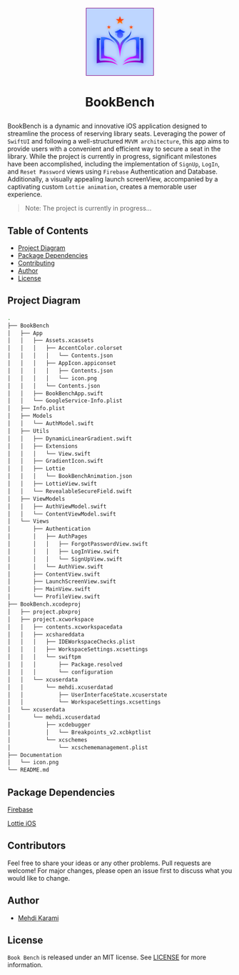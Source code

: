 <p align="center"> <img src="Documentation/icon.png" style="border: 1px solid purple" width="150" height="150"/> </p>

# <p align="center"> BookBench </p>

BookBench is a dynamic and innovative iOS application designed to streamline the process of reserving library seats.
Leveraging the power of `SwiftUI` and following a well-structured `MVVM architecture`, this app aims to provide users with a convenient and efficient way to secure a seat in the library. 
While the project is currently in progress, significant milestones have been accomplished, including the implementation of `SignUp`, `LogIn`, and `Reset Password` views using `Firebase` Authentication and Database. 
Additionally, a visually appealing launch screenView, accompanied by a captivating custom `Lottie animation`, creates a memorable user experience.

> Note: The project is currently in progress...

## Table of Contents

- [Project Diagram](#project-diagram)
- [Package Dependencies](#package-dependencies)
- [Contributing](#contributors)
- [Author](#author)
- [License](#license)

## Project Diagram

```bash
.
├── BookBench
│   ├── App
│   │   ├── Assets.xcassets
│   │   │   ├── AccentColor.colorset
│   │   │   │   └── Contents.json
│   │   │   ├── AppIcon.appiconset
│   │   │   │   ├── Contents.json
│   │   │   │   └── icon.png
│   │   │   └── Contents.json
│   │   ├── BookBenchApp.swift
│   │   └── GoogleService-Info.plist
│   ├── Info.plist
│   ├── Models
│   │   └── AuthModel.swift
│   ├── Utils
│   │   ├── DynamicLinearGradient.swift
│   │   ├── Extensions
│   │   │   └── View.swift
│   │   ├── GradientIcon.swift
│   │   ├── Lottie
│   │   │   └── BookBenchAnimation.json
│   │   ├── LottieView.swift
│   │   └── RevealableSecureField.swift
│   ├── ViewModels
│   │   ├── AuthViewModel.swift
│   │   └── ContentViewModel.swift
│   └── Views
│       ├── Authentication
│       │   ├── AuthPages
│       │   │   ├── ForgotPasswordView.swift
│       │   │   ├── LogInView.swift
│       │   │   └── SignUpView.swift
│       │   └── AuthView.swift
│       ├── ContentView.swift
│       ├── LaunchScreenView.swift
│       ├── MainView.swift
│       └── ProfileView.swift
├── BookBench.xcodeproj
│   ├── project.pbxproj
│   ├── project.xcworkspace
│   │   ├── contents.xcworkspacedata
│   │   ├── xcshareddata
│   │   │   ├── IDEWorkspaceChecks.plist
│   │   │   ├── WorkspaceSettings.xcsettings
│   │   │   └── swiftpm
│   │   │       ├── Package.resolved
│   │   │       └── configuration
│   │   └── xcuserdata
│   │       └── mehdi.xcuserdatad
│   │           ├── UserInterfaceState.xcuserstate
│   │           └── WorkspaceSettings.xcsettings
│   └── xcuserdata
│       └── mehdi.xcuserdatad
│           ├── xcdebugger
│           │   └── Breakpoints_v2.xcbkptlist
│           └── xcschemes
│               └── xcschememanagement.plist
├── Documentation
│   └── icon.png
└── README.md
```
## Package Dependencies

[Firebase](https://github.com/firebase/firebase-ios-sdk) 

[Lottie iOS](https://github.com/airbnb/lottie-ios.git)

## Contributors

Feel free to share your ideas or any other problems. Pull requests are welcome! 
For major changes, please open an issue first to discuss what you would like to change.

## Author

- [Mehdi Karami](https://www.github.com/mehdi2003karami)

## License

`Book Bench` is released under an MIT license. See [LICENSE](LICENSE) for more information.
